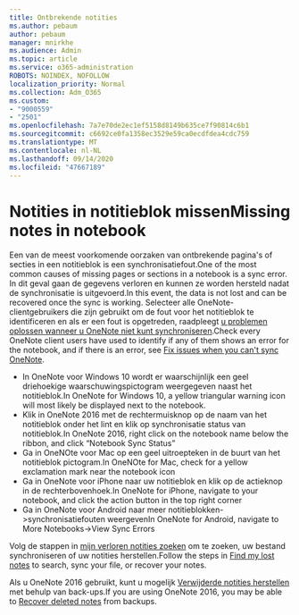 ```yaml
---
title: Ontbrekende notities
ms.author: pebaum
author: pebaum
manager: mnirkhe
ms.audience: Admin
ms.topic: article
ms.service: o365-administration
ROBOTS: NOINDEX, NOFOLLOW
localization_priority: Normal
ms.collection: Adm_O365
ms.custom:
- "9000559"
- "2501"
ms.openlocfilehash: 7a7e70de2ec1ef5158d8149b635ce7f90814c6b1
ms.sourcegitcommit: c6692ce0fa1358ec3529e59ca0ecdfdea4cdc759
ms.translationtype: MT
ms.contentlocale: nl-NL
ms.lasthandoff: 09/14/2020
ms.locfileid: "47667189"
---
```

# <a name="missing-notes-in-notebook"></a><span data-ttu-id="04a91-102">Notities in notitieblok missen</span><span class="sxs-lookup"><span data-stu-id="04a91-102">Missing notes in notebook</span></span>

<span data-ttu-id="04a91-103">Een van de meest voorkomende oorzaken van ontbrekende pagina's of secties in een notitieblok is een synchronisatiefout.</span><span class="sxs-lookup"><span data-stu-id="04a91-103">One of the most common causes of missing pages or sections in a notebook is a sync error.</span></span> <span data-ttu-id="04a91-104">In dit geval gaan de gegevens verloren en kunnen ze worden hersteld nadat de synchronisatie is uitgevoerd.</span><span class="sxs-lookup"><span data-stu-id="04a91-104">In this event, the data is not lost and can be recovered once the sync is working.</span></span> <span data-ttu-id="04a91-105">Selecteer alle OneNote-clientgebruikers die zijn gebruikt om de fout voor het notitieblok te identificeren en als er een fout is opgetreden, raadpleegt [u problemen oplossen wanneer u OneNote niet kunt synchroniseren](https://support.office.com/article/299495ef-66d1-448f-90c1-b785a6968d45).</span><span class="sxs-lookup"><span data-stu-id="04a91-105">Check every OneNote client users have used to identify if any of them shows an error for the notebook, and if there is an error, see [Fix issues when you can't sync OneNote](https://support.office.com/article/299495ef-66d1-448f-90c1-b785a6968d45).</span></span>

- <span data-ttu-id="04a91-106">In OneNote voor Windows 10 wordt er waarschijnlijk een geel driehoekige waarschuwingspictogram weergegeven naast het notitieblok.</span><span class="sxs-lookup"><span data-stu-id="04a91-106">In OneNote for Windows 10, a yellow triangular warning icon will most likely be displayed next to the notebook.</span></span>
- <span data-ttu-id="04a91-107">Klik in OneNote 2016 met de rechtermuisknop op de naam van het notitieblok onder het lint en klik op synchronisatie status van notitieblok.</span><span class="sxs-lookup"><span data-stu-id="04a91-107">In OneNote 2016, right click on the notebook name below the ribbon, and click “Notebook Sync Status”</span></span>
- <span data-ttu-id="04a91-108">Ga in OneNOte voor Mac op een geel uitroepteken in de buurt van het notitieblok pictogram.</span><span class="sxs-lookup"><span data-stu-id="04a91-108">In OneNOte for Mac, check for a yellow exclamation mark near the notebook icon</span></span>
- <span data-ttu-id="04a91-109">Ga in OneNote voor iPhone naar uw notitieblok en klik op de actieknop in de rechterbovenhoek.</span><span class="sxs-lookup"><span data-stu-id="04a91-109">In OneNote for iPhone, navigate to your notebook, and click the action button in the top right corner</span></span>
- <span data-ttu-id="04a91-110">Ga in OneNote voor Android naar meer notitieblokken->synchronisatiefouten weergeven</span><span class="sxs-lookup"><span data-stu-id="04a91-110">In OneNote for Android, navigate to More Notebooks->View Sync Errors</span></span>

<span data-ttu-id="04a91-111">Volg de stappen in [mijn verloren notities zoeken](https://support.office.com/article/32cb2bd7-afe7-44d2-a711-398a88421287) om te zoeken, uw bestand synchroniseren of uw notities herstellen.</span><span class="sxs-lookup"><span data-stu-id="04a91-111">Follow the steps in [Find my lost notes](https://support.office.com/article/32cb2bd7-afe7-44d2-a711-398a88421287) to search, sync your file, or recover your notes.</span></span>

<span data-ttu-id="04a91-112">Als u OneNote 2016 gebruikt, kunt u mogelijk [Verwijderde notities herstellen](https://support.office.com/article/32ed1036-74fd-4c21-bc28-033a486e6b14) met behulp van back-ups.</span><span class="sxs-lookup"><span data-stu-id="04a91-112">If you are using OneNote 2016, you may be able to [Recover deleted notes](https://support.office.com/article/32ed1036-74fd-4c21-bc28-033a486e6b14) from backups.</span></span>